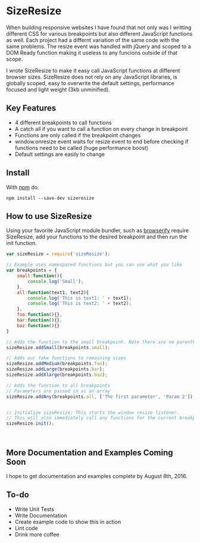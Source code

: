 # SizeResize

When building responsive websites I have found that not only was I writting different CSS for various breakpoints but also different JavaScript functions as well. Each project had a differnt variation of the same code with the same problems. The resize event was handled with jQuery and scoped to a DOM Ready function making it useless to any funcions outside of that scope.

I wrote SizeResize to make it easy call JavaScript functions at different browser sizes. SizeResize does not rely on any JavaScript libraries, is globally scoped, easy to overwrite the default settings, performance focused and light weight (3kb unminified).

## Key Features
* 4 different breakpoints to call functions
* A catch all if you want to call a function on every change in breakpoint 
* Functions are only called if the breakpoint changes
* window.onresize event waits for resize event to end before checking if functions need to be called (huge performance boost)
* Default settings are easily to change 

## Install

With [npm](https://www.npmjs.com/) do:

```
npm install --save-dev sizeresize
```

## How to use SizeResize

Using your favorite JavaScript module bundler, such as [browserify](http://browserify.org/) require SizeResize, add your functions to the desired breakpoint and then run the init function.

``` js
var sizeResize = require('sizeResize');

// Example uses namespaced functions but you can use what you like
var breakpoints = {
	small:function(){
		console.log('Small');
	},
	all:function(text1, text2){
		console.log('This is text1: ' + text1);
		console.log('This is text2: ' + text2);
	},
	foo:function(){},
	bar:function(){},
	baz:function(){}
}

// Adds the function to the small breakpoint. Note there are no parenthesis.
sizeResize.addSmall(breakpoints.small);

// Adds our fake functions to remaining sizes
sizeResize.addMedium(breakpoints.foo);
sizeResize.addLarge(breakpoints.bar);
sizeResize.addXlarge(breakpoints.baz);

// Adds the function to all breakpoints
// Parameters are passed in as an array
sizeResize.addAny(breakpoints.all, ['The first parameter', 'Param 2']);


// Initialize sizeResize; This starts the window resize listener.
// This will also immediately call any functions for the current breakpoint and addAny
sizeResize.init();




```


## More Documentation and Examples Coming Soon
I hope to get documentation and examples complete by August 8th, 2016.

## To-do
* Write Unit Tests
* Write Documentation
* Create example code to show this in action
* Lint code
* Drink more coffee